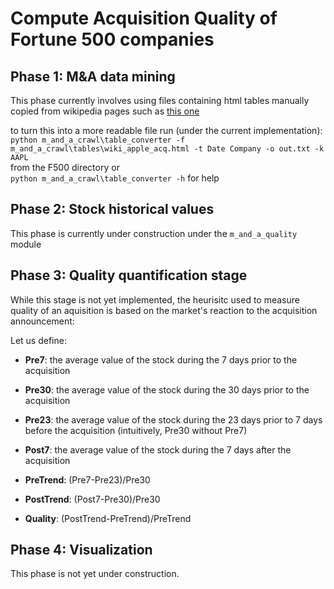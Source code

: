 # Compute Acquisition Quality of Fortune 500 companies

## Phase 1: M&A data mining  
This phase currently involves using files containing html tables manually copied from wikipedia pages such as [this one](https://en.wikipedia.org/wiki/List_of_mergers_and_acquisitions_by_Apple)

to turn this into a more readable file run (under the current implementation):  
`python m_and_a_crawl\table_converter -f m_and_a_crawl\tables\wiki_apple_acq.html -t Date Company -o out.txt -k AAPL`  
from the F500 directory
or  
`python m_and_a_crawl\table_converter -h` for help

## Phase 2: Stock historical values  
This phase is currently under construction under the `m_and_a_quality` module

## Phase 3: Quality quantification stage  
While this stage is not yet implemented, the heurisitc used to measure quality of an aquisition is based on the market's
reaction to the acquisition announcement:

Let us define:
* **Pre7**: the average value of the stock during the 7 days prior to the acquisition
* **Pre30**: the average value of the stock during the 30 days prior to the acquisition
* **Pre23**: the average value of the stock during the 23 days prior to 7 days before the acquisition (intuitively, Pre30 without Pre7)
* **Post7**: the average value of the stock during the 7 days after the acquisition

* **PreTrend**: (Pre7-Pre23)/Pre30
* **PostTrend**: (Post7-Pre30)/Pre30

* **Quality**: (PostTrend-PreTrend)/PreTrend

## Phase 4: Visualization  
This phase is not yet under construction.

